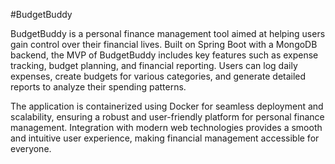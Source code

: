 #BudgetBuddy

BudgetBuddy is a personal finance management tool aimed at helping users gain control over their financial lives. Built on Spring Boot with a MongoDB backend, the MVP of BudgetBuddy includes key features such as expense tracking, budget planning, and financial reporting. Users can log daily expenses, create budgets for various categories, and generate detailed reports to analyze their spending patterns. 

The application is containerized using Docker for seamless deployment and scalability, ensuring a robust and user-friendly platform for personal finance management. Integration with modern web technologies provides a smooth and intuitive user experience, making financial management accessible for everyone.






